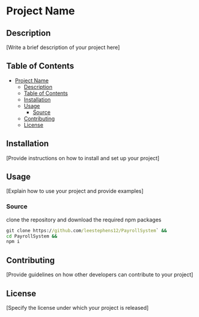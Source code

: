 # Project Name

## Description

[Write a brief description of your project here]

## Table of Contents

- [Project Name](#project-name)
  - [Description](#description)
  - [Table of Contents](#table-of-contents)
  - [Installation](#installation)
  - [Usage](#usage)
    - [Source](#source)
  - [Contributing](#contributing)
  - [License](#license)

## Installation

[Provide instructions on how to install and set up your project]

## Usage

[Explain how to use your project and provide examples]

### Source

clone the repository and download the required npm packages

```cmd
git clone https://github.com/leestephens12/PayrollSystem` &&
cd PayrollSystem &&
npm i
```

## Contributing

[Provide guidelines on how other developers can contribute to your project]

## License

[Specify the license under which your project is released]
